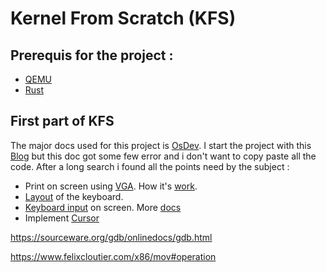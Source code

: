 # Kernel From Scratch (KFS)

## Prerequis for the project :
- [QEMU][QEMU Install]
- [Rust][Rust Install]

## First part of KFS
The major docs used for this project is [OsDev][Wiki OsDev].
I start the project with this [Blog][Rust Blog] but this doc got some few error and i don't want to copy paste all the code. After a long search i found all the points need by the subject :
- Print on screen using [VGA][Printing on screen]. How it's [work][Explanation VGA text mode].
- [Layout][Layout table] of the keyboard.
- [Keyboard input][felixcloutier I/O Explain] on screen. More [docs][PS2 controller]
- Implement [Cursor][Cursor I/O]

<!-- ## Qu'est ce qu'un OS ?
Un logiciel controllant le systéme informatique et les ressources.
Fonction principale d'un OS :
- Gestion de la mémoire et des autres ressources système.
- Imposer des politiques de sécurité et d'accès.
- Planification et multiplexage des processus et des threads.
- Lancement et fermeture dynamiques des programmes utilisateurs.
- Fournir une interface utilisateur de base et une interface de programmeur d'application.

Pour rappel un OS n'est pas :
- Le Hardware
- Une application (ex: Note, bloc note, Brave, ...)
- Suite d'utilitaire (ex : GNU)
- Une environnement de Dev (ex : IDE)
- Interface graphique 

Ils peuvent être distribués dans l'OS mais ne font pas partie de l'OS.

## Qu'est ce qu'un noyau (Kernel) :

Le kernel est une part de l'OS que nous ne verrons jamais. Il permet à tout les programmes de s'éxecuter.
Il gére les events du hardware comme du software et manage l'accés des ressources.

Le noyau va faire de l'abstraction pour les fichiers, les processus, les sockets, les repertoires et bien d'autre encore.

-->
<!--

## Qu'est ce qu'un GDT (Global Descriptor Table) ? 
Structure de données utilisée par le processeur dans les OS qui sont en mode protegé.
Elle va mettre en place des descriptuer de segment.
Un descripteur de segment est un bloc qui decrit ce que fais le segements de mémoire utilisés par le système.

La GDT permet de faire :
- Définir les droits d'accés
- Faire de la transistion de Mode. (Une partie Kernel. Une autre User).

Schéma :
+-------------------------+
|        GDT               |
+-------------------------+
| Descripteur 0 (Null)    | <-- Toujours à 0, non utilisé
+-------------------------+
| Descripteur 1 (Code)    | <-- Segment de code
+-------------------------+
| Descripteur 2 (Données) | <-- Segment de données
+-------------------------+
| Descripteur 3 (Stack)   | <-- Segment de pile
+-------------------------+
| ...                     | <-- Autres descripteurs si nécessaire
+-------------------------+

Descripteur 0 (Null) : Le premier descripteur est toujours nul et n'est pas utilisé. Il sert de point de référence.
Descripteur 1 (Code) : Définit le segment contenant le code exécutable du système ou des applications.
Descripteur 2 (Données) : Définit le segment contenant les données utilisées par le système ou les applications.
Descripteur 3 (Stack) : Définit le segment utilisé pour la pile (stack), essentielle pour les appels de fonctions et la gestion des variables locales.
Autres Descripteurs : La GDT peut contenir d'autres descripteurs pour des segments supplémentaires, tels que des segments pour les tâches, les périphériques, etc.

Comment utilisée la GDT dans le Kernel ?
- Initialisation : Au démarrage, le Kernel initialise la GDT avec les descripteurs nécessaires.
- Chargement des Registres : Le Kernel charge le registre GDTR (Global Descriptor Table Register) avec l'adresse et la taille de la GDT.
- Sélection des Segments : Lorsqu'un processus est exécuté, le Kernel utilise les descripteurs de la GDT pour sélectionner les segments appropriés pour le code, les données et la pile.
- Protection et Isolation : Grâce aux droits d'accès définis dans les descripteurs, le Kernel assure que les processus ne peuvent pas accéder ou modifier la mémoire qui ne leur est pas allouée.

Conclu :
La GDT est essentielle pour la gestion de la mémoire en mode protégé, offrant une structure organisée pour définir et contrôler l'accès aux différents segments de mémoire. Cela permet au Kernel de maintenir la stabilité et la sécurité du système en isolant les processus et en protégeant les ressources critiques.

OFFSET = x << dans un decalage binaire.

Example address
0x00cf9a000000ffff
Attention address en Hexa donc 1 chiffre Hexa = 4 bit

| 63 56 | 55 52 | 51 48 | 47 40 | 39 32 | 31 16 | 15 0 |
| ----- | ----- | ----- | ----- | ----- | ----- | ---- |
| Base | Flags | Limit |  Access Byte | Base| Base | Limit |
|  00  |   c   |   f   |      9a      |  00 | 0000 |  ffff |

Pour mieux comprendre chacun des blocs. Je vous renvoie vers la [Doc][GDT OSDev].


+-------------------------+
|        GDT               |
+-------------------------+
| Descripteur 0 (Null)    | <-- Toujours à 0, non utilisé
+-------------------------+
| Descripteur 1 (Code)    | <-- Segment de code
+-------------------------+
| Descripteur 2 (Données) | <-- Segment de données
+-------------------------+
| Descripteur 3 (Stack)   | <-- Segment de pile
+-------------------------+
| ...                     | <-- Autres descripteurs si nécessaire
+-------------------------+
-->

https://sourceware.org/gdb/onlinedocs/gdb.html

<!-- KFS1 -->
[QEMU Install]: https://www.qemu.org/download/
[Rust Install]: https://www.rust-lang.org/tools/install
[Wiki OsDev]: https://wiki.osdev.org/Introduction "OsDev Wiki"
[Rust Blog]: https://os.phil-opp.com/ "Bluid kernel in Rust"
[Printing on screen]: https://os.phil-opp.com/printing-to-screen/ "VGA Part"
[Explanation VGA text mode]: https://en.wikipedia.org/wiki/VGA_text_mode "VGA Wikipedia"
[felixcloutier I/O Explain]: https://www.felixcloutier.com/x86/in "I/O Explanation"
[Cursor I/O]: https://wiki.osdev.org/Text_Mode_Cursor#Without_the_BIOS "Cursor explain"
[PS2 controller]: https://wiki.osdev.org/%228042%22_PS/2_Controller#PS/2_Controller_IO_Ports "PS2 controller"
[Layout table]: https://users.utcluj.ro/~baruch/sie/labor/PS2/Scan_Codes_Set_1.htm "Layout Keyboard Qwerty"

<!-- KFS2 -->
[GDT OSDEV]: https://wiki.osdev.org/Global_Descriptor_Table "GDT"
[GDT youtube]: https://www.youtube.com/watch?v=0nT_2aIOTq8&t=896s "Explain Youtube GDT"
https://www.felixcloutier.com/x86/mov#operation